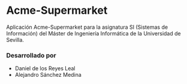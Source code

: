 # Acme-Supermarket
Aplicación Acme-Supermarket para la asignatura SI (Sistemas de Información) del Máster de Ingeniería Informática de la Universidad de Sevilla.

### Desarrollado por 

* Daniel de los Reyes Leal
* Alejandro Sánchez Medina